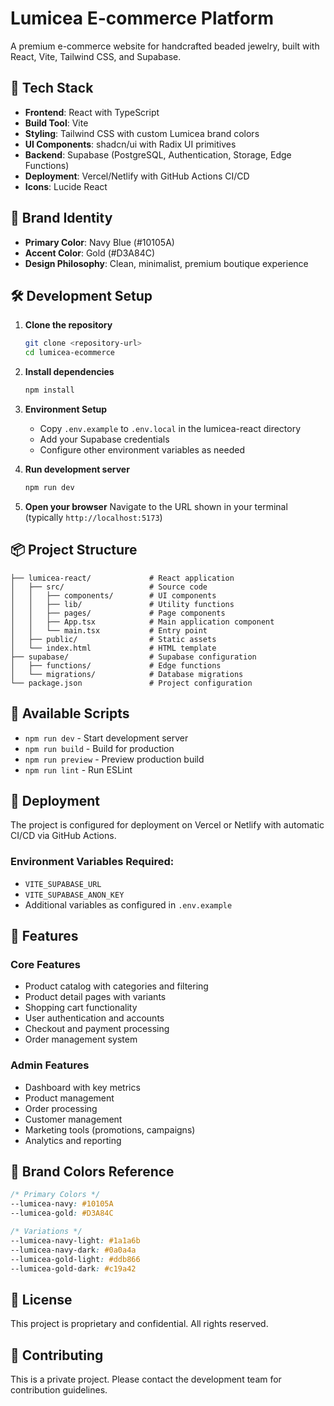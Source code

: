 # Lumicea E-commerce Platform

A premium e-commerce website for handcrafted beaded jewelry, built with React, Vite, Tailwind CSS, and Supabase.

## 🚀 Tech Stack

- **Frontend**: React with TypeScript
- **Build Tool**: Vite
- **Styling**: Tailwind CSS with custom Lumicea brand colors
- **UI Components**: shadcn/ui with Radix UI primitives
- **Backend**: Supabase (PostgreSQL, Authentication, Storage, Edge Functions)
- **Deployment**: Vercel/Netlify with GitHub Actions CI/CD
- **Icons**: Lucide React

## 🎨 Brand Identity

- **Primary Color**: Navy Blue (#10105A)
- **Accent Color**: Gold (#D3A84C)
- **Design Philosophy**: Clean, minimalist, premium boutique experience

## 🛠️ Development Setup

1. **Clone the repository**
   ```bash
   git clone <repository-url>
   cd lumicea-ecommerce
   ```

2. **Install dependencies**
   ```bash
   npm install
   ```

3. **Environment Setup**
   - Copy `.env.example` to `.env.local` in the lumicea-react directory
   - Add your Supabase credentials
   - Configure other environment variables as needed

4. **Run development server**
   ```bash
   npm run dev
   ```

5. **Open your browser**
   Navigate to the URL shown in your terminal (typically `http://localhost:5173`)

## 📦 Project Structure

```
├── lumicea-react/             # React application
│   ├── src/                   # Source code
│   │   ├── components/        # UI components
│   │   ├── lib/               # Utility functions
│   │   ├── pages/             # Page components
│   │   ├── App.tsx            # Main application component
│   │   └── main.tsx           # Entry point
│   ├── public/                # Static assets
│   └── index.html             # HTML template
├── supabase/                  # Supabase configuration
│   ├── functions/             # Edge functions
│   └── migrations/            # Database migrations
└── package.json               # Project configuration
```

## 🔧 Available Scripts

- `npm run dev` - Start development server
- `npm run build` - Build for production
- `npm run preview` - Preview production build
- `npm run lint` - Run ESLint

## 🚀 Deployment

The project is configured for deployment on Vercel or Netlify with automatic CI/CD via GitHub Actions.

### Environment Variables Required:
- `VITE_SUPABASE_URL`
- `VITE_SUPABASE_ANON_KEY`
- Additional variables as configured in `.env.example`

## 📱 Features

### Core Features
- Product catalog with categories and filtering
- Product detail pages with variants
- Shopping cart functionality
- User authentication and accounts
- Checkout and payment processing
- Order management system

### Admin Features
- Dashboard with key metrics
- Product management
- Order processing
- Customer management
- Marketing tools (promotions, campaigns)
- Analytics and reporting

## 🎯 Brand Colors Reference

```css
/* Primary Colors */
--lumicea-navy: #10105A
--lumicea-gold: #D3A84C

/* Variations */
--lumicea-navy-light: #1a1a6b
--lumicea-navy-dark: #0a0a4a
--lumicea-gold-light: #ddb866
--lumicea-gold-dark: #c19a42
```

## 📄 License

This project is proprietary and confidential. All rights reserved.

## 🤝 Contributing

This is a private project. Please contact the development team for contribution guidelines.